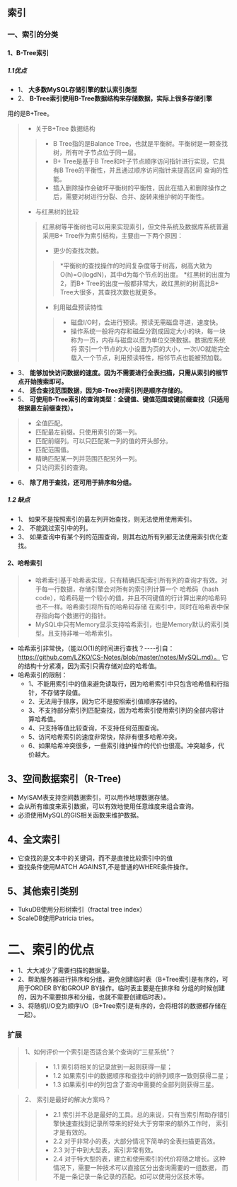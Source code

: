 ## 索引
### 一、索引的分类
#### 1、B-Tree索引
##### 1.1优点
 * 1、 **大多数MySQL存储引擎的默认索引类型** 
 * 2、 **B-Tree索引使用B-Tree数据结构来存储数据，实际上很多存储引擎**

用的是B+Tree。   
  > * 关于B+Tree 数据结构
  > > * B Tree指的是Balance Tree，也就是平衡树。平衡树是一颗查找树，所有叶子节点位于同一层。
  > > * B+ Tree是基于B Tree和叶子节点顺序访问指针进行实现，它具有B Tree的平衡性，并且通过顺序访问指针来提高区间
    查询的性能。
  > > * 插入删除操作会破坏平衡树的平衡性，因此在插入和删除操作之后，需要对树进行分裂、合并、旋转来维护树的平衡性。
  > * 与红黑树的比较
  > > 红黑树等平衡树也可以用来实现索引，但文件系统及数据库系统普遍采用B+ Tree作为索引结构，主要由一下两个原因：
  > > * 更少的查找次数。
  > > > *平衡树的查找操作的时间复杂度等于树高，树高大致为O(h)=O(logdN)，其中d为每个节点的出度。
  > > > *红黑树的出度为2，而B+ Tree的出度一般都非常大，故红黑树的树高比B+ Tree大很多，其查找次数也就更多。
  > > * 利用磁盘预读特性
  > > > * 磁盘I/O时，会进行预读。预读无需磁盘寻道，速度快。
  > > > * 操作系统一般将内存和磁盘分割成固定大小的块，每一块称为一页，内存与磁盘以页为单位交换数据。数据库系统将
    索引一个节点的大小设置为页的大小，一次I/O就能完全载入一个节点，利用预读特性，相邻节点也能被预加载。
 * 3、 **能够加快访问数据的速度。因为不需要进行全表扫描，只需从索引的根节点开始搜索即可。**
 * 4、 **适合查找范围数据，因为B-Tree对索引列是顺序存储的。**
 * 5、 **可使用B-Tree索引的查询类型：全键值、键值范围或键前缀查找（只适用根据最左前缀查找）。**
 > * 全值匹配。
 > * 匹配最左前缀。只使用索引的第一列。
 > * 匹配前缀列。可以只匹配某一列的值的开头部分。
 > * 匹配范围值。
 > * 精确匹配某一列并范围匹配另外一列。
 > * 只访问索引的查询。
 * 6、 **除了用于查找，还可用于排序和分组。**
##### 1.2 缺点
 * 1、 如果不是按照索引的最左列开始查找，则无法使用使用索引。
 * 2、 不能跳过索引中的列。
 * 3、 如果查询中有某个列的范围查询，则其右边所有列都无法使用索引优化查找。
#### 2、哈希索引
> * 哈希索引基于哈希表实现，只有精确匹配索引所有列的查询才有效。对于每一行数据，存储引擎会对所有的索引列计算一个
哈希码（hash code），哈希码是一个较小的值，并且不同键值的行计算出来的哈希码也不一样。哈希索引将所有的哈希码存储
在索引中，同时在哈希表中保存指向每个数据行的指针。
> * MySQL中只有Memory显示支持哈希索引，也是Memory默认的索引类型。且支持非唯一哈希索引。
* 哈希索引非常快，（能以O(1)的时间进行查找？----引自：https://github.com/LZKO/CS-Notes/blob/master/notes/MySQL.md）。
它的结构十分紧凑，因为索引只需存储对应的哈希值。
* 哈希索引的限制：
  * 1、不能用索引中的值来避免读取行，因为哈希索引中只包含哈希值和行指针，不存储字段值。
  * 2、无法用于排序，因为它不是按照索引值顺序存储的。
  * 3、不支持部分索引列匹配查找，因为哈希索引使用索引列的全部内容计算哈希值。
  * 4、只支持等值比较查询，不支持任何范围查询。
  * 5、访问哈希索引的速度非常快，除非有很多哈希冲突。
  * 6、如果哈希冲突很多，一些索引维护操作的代价也很高。冲突越多，代价越大。
## 3、空间数据索引（R-Tree)
  * MyISAM表支持空间数据索引，可以用作地理数据存储。
  * 会从所有维度来索引数据，可以有效地使用任意维度来组合查询。
  * 必须使用MySQL的GIS相关函数来维护数据。
## 4、全文索引
  * 它查找的是文本中的关键词，而不是直接比较索引中的值
  * 查找条件使用MATCH AGAINST,不是普通的WHERE条件操作。
## 5、其他索引类别
  * TukuDB使用分形树索引（fractal tree index）
  * ScaleDB使用Patricia tries。
# 二、索引的优点
 * 1、大大减少了需要扫描的数据量。
 * 2、帮助服务器进行排序和分组，避免创建临时表（B+Tree索引是有序的，可用于ORDER BY和GROUP BY操作。临时表主要是在排序和
    分组的时候创建的，因为不需要排序和分组，也就不需要创建临时表）。
 * 3、将随机I/O变为顺序I/O（B+Tree索引是有序的，会将相邻的数据都存储在一起）。
 ### 扩展
 > 1、如何评价一个索引是否适合某个查询的“三星系统”？
 >> * 1.1 索引将相关的记录放到一起则获得一星；
 >> * 1.2 如果索引中的数据顺序和查找中的排列顺序一致则获得二星；
 >> * 1.3 如果索引中的列包含了查询中需要的全部列则获得三星。
 
 > 2、 索引是最好的解决方案吗？
 >> * 2.1 索引并不总是最好的工具。总的来说，只有当索引帮助存错引擎快速查找到记录所带来的好处大于穷带来的额外工作时，
    索引才是有效的。
 >> * 2.2 对于非常小的表，大部分情况下简单的全表扫描更高效。
 >> * 2.3 对于中到大型表，索引非常有效。
 >> * 2.4 对于特大型的表，建立和使用索引的代价将随之增长。这种情况下，需要一种技术可以直接区分出查询需要的一组数据，
    而不是一条记录一条记录的匹配。如可以使用分区技术等。
 